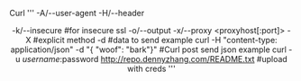 
Curl
'''
  -A/--user-agent <agent string>
  -H/--header <header>
  -k/--insecure #for insecure ssl
  -o/--output <file>
  -x/--proxy <proxyhost[:port]>
  -X #explicit method
  -d #data to send
  example curl <URL> -H "content-type: application/json" -d "{ \"woof\": \"bark\"}" #Curl post send json
  example curl -u $username:$password http://repo.dennyzhang.com/README.txt #upload with creds
  '''
  
  
